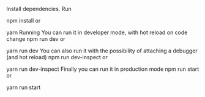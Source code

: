 Install dependencies.
Run

npm install
or

yarn
Running
You can run it in developer mode, with hot reload on code change
npm run dev
or

yarn run dev
You can also run it with the possibility of attaching a debugger (and hot reload)
npm run dev-inspect
or

yarn run dev-inspect
Finally you can run it in production mode
npm run start
or

yarn run start
